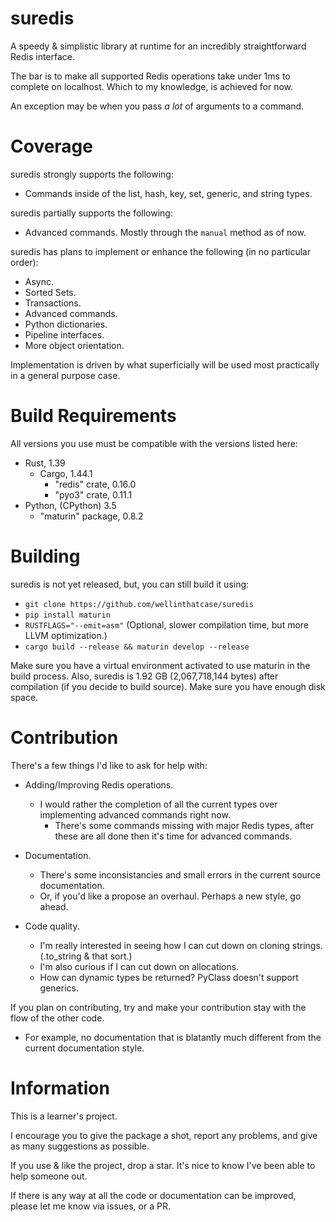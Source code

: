 # suredis
A speedy & simplistic library at runtime for an incredibly straightforward Redis interface.

The bar is to make all supported Redis operations take under 1ms to complete on localhost. Which to my knowledge, is achieved for now. 

An exception may be when you pass *a lot* of arguments to a command.

# Coverage
suredis strongly supports the following:
  - Commands inside of the list, hash, key, set, generic, and string types. 

suredis partially supports the following: 
  - Advanced commands. Mostly through the `manual` method as of now.

suredis has plans to implement or enhance the following (in no particular order):
  - Async.
  - Sorted Sets.
  - Transactions.
  - Advanced commands. 
  - Python dictionaries. 
  - Pipeline interfaces.
  - More object orientation.

Implementation is driven by what superficially will be used most practically in a general purpose case.

# Build Requirements
All versions you use must be compatible with the versions listed here:
  - Rust, 1.39
    - Cargo, 1.44.1
      - "redis" crate, 0.16.0
      - "pyo3" crate, 0.11.1
  - Python, (CPython) 3.5
    - "maturin" package, 0.8.2
    
# Building
suredis is not yet released, but, you can still build it using:
  - `git clone https://github.com/wellinthatcase/suredis`
  - `pip install maturin`
  - `RUSTFLAGS="--emit=asm"` (Optional, slower compilation time, but more LLVM optimization.)
  - `cargo build --release && maturin develop --release`

Make sure you have a virtual environment activated to use maturin in the build process.
Also, suredis is 1.92 GB (2,067,718,144 bytes) after compilation (if you decide to build source). Make sure you have enough disk space. 

# Contribution 
There's a few things I'd like to ask for help with: 
  - Adding/Improving Redis operations. 
    - I would rather the completion of all the current types over implementing advanced commands right now. 
      - There's some commands missing with major Redis types, after these are all done then it's time for advanced commands. 

  - Documentation. 
    - There's some inconsistancies and small errors in the current source documentation.
    - Or, if you'd like a propose an overhaul. Perhaps a new style, go ahead.

  - Code quality. 
    - I'm really interested in seeing how I can cut down on cloning strings. (.to_string & that sort.)
    - I'm also curious if I can cut down on allocations. 
    - How can dynamic types be returned? PyClass doesn't support generics. 

If you plan on contributing, try and make your contribution stay with the flow of the other code. 
  - For example, no documentation that is blatantly much different from the current documentation style.

# Information
  This is a learner's project.

  I encourage you to give the package a shot, report any problems, and give as many suggestions as possible.

  If you use & like the project, drop a star. It's nice to know I've been able to help someone out. 

  If there is any way at all the code or documentation can be improved, please let me know via issues, or a PR.
